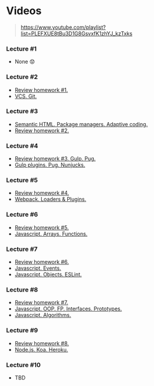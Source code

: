 # Videos

> https://www.youtube.com/playlist?list=PLEFXUE8tBu3D1G8GsvxfK1zhYJ_kzTxks

### Lecture #1
- None :worried:

### Lecture #2
- [Review homework #1.](https://www.youtube.com/watch?v=QAYNYM5fJGQ)
- [VCS. Git.](https://www.youtube.com/watch?v=UFUBDXMJudQ)

### Lecture #3
- [Semantic HTML. Package managers. Adaptive coding.](https://www.youtube.com/watch?v=mW9OSWx1P-Q)
- [Review homework #2.](https://www.youtube.com/watch?v=KkBEBzjotVE)

### Lecture #4
- [Review homework #3. Gulp. Pug.](https://www.youtube.com/watch?v=FGsypGc3ysw)
- [Gulp plugins. Pug. Nunjucks.](https://www.youtube.com/watch?v=TVyadjSfJaM)

### Lecture #5
- [Review homework #4.](https://www.youtube.com/watch?v=5RqVfPPeoxk)
- [Webpack. Loaders & Plugins.](https://www.youtube.com/watch?v=MtglciupwoI)

### Lecture #6
- [Review homework #5.](https://www.youtube.com/watch?v=LSOX1qdq3is)
- [Javascript. Arrays. Functions.](https://www.youtube.com/watch?v=6pdrdtbNFEA)

### Lecture #7
- [Review homework #6.](https://www.youtube.com/watch?v=SLndFPAMmAA)
- [Javascript. Events.](https://www.youtube.com/watch?v=V8BHS7DxpEc)
- [Javascript. Objects. ESLint.](https://www.youtube.com/watch?v=ZRlEqbSpxlo)

### Lecture #8
- [Review homework #7.](https://www.youtube.com/watch?v=TMMv8c_h1K4)
- [Javascript. OOP. FP. Interfaces. Prototypes.](https://www.youtube.com/watch?v=VIduAV6RJz4)
- [Javascript. Algorithms.](https://www.youtube.com/watch?v=L6_YVuv0sr8)

### Lecture #9
- [Review homework #8.](https://www.youtube.com/watch?v=Yf1q-sdgC5s)
- [Node.js. Koa. Heroku.](https://www.youtube.com/watch?v=_0KQeNrvmOg)

### Lecture #10
- TBD